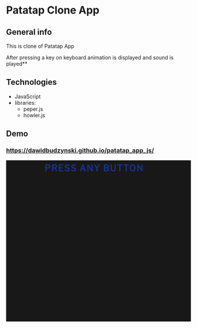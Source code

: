# Patatap Clone App

## General info
This is clone of Patatap App

After pressing a key on keyboard animation is displayed and sound is played**

## Technologies
* JavaScript
* libraries: 
    * peper.js
    * howler.js
    
## Demo

### https://dawidbudzynski.github.io/patatap_app_js/

![alt text](https://raw.githubusercontent.com/dawidbudzynski/patatap_app_js/master/examples/example.gif)
